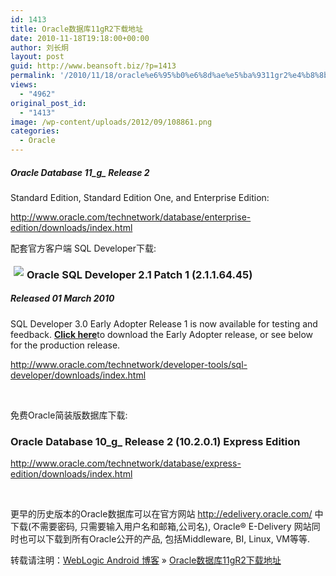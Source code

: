 ```yaml
---
id: 1413
title: Oracle数据库11gR2下载地址
date: 2010-11-18T19:18:00+00:00
author: 刘长炯
layout: post
guid: http://www.beansoft.biz/?p=1413
permalink: '/2010/11/18/oracle%e6%95%b0%e6%8d%ae%e5%ba%9311gr2%e4%b8%8b%e8%bd%bd%e5%9c%b0%e5%9d%80/'
views:
  - "4962"
original_post_id:
  - "1413"
image: /wp-content/uploads/2012/09/108861.png
categories:
  - Oracle
---
```

##### Oracle Database 11_g_ Release 2   
Standard Edition, Standard Edition One, and Enterprise Edition:

<http://www.oracle.com/technetwork/database/enterprise-edition/downloads/index.html>

配套官方客户端 SQL Developer下载:

<img alt=" " hspace="5" src="http://www.oracle.com/ocom/groups/public/@otn/documents/digitalasset/108861.png" align="left" vspace="5" />

### Oracle SQL Developer 2.1 Patch 1 (2.1.1.64.45)

##### Released 01 March 2010

SQL Developer 3.0 Early Adopter Release 1 is now available for testing and feedback. [**Click here**](http://www.oracle.com/technetwork/developer-tools/sql-developer/index-rel3-ea1-166825.html)to download the Early Adopter release, or see below for the production release.

<http://www.oracle.com/technetwork/developer-tools/sql-developer/downloads/index.html>

&#160;

免费Oracle简装版数据库下载:

### Oracle Database 10_g_ Release 2 (10.2.0.1) Express Edition

<http://www.oracle.com/technetwork/database/express-edition/downloads/index.html>

&#160;

更早的历史版本的Oracle数据库可以在官方网站 <http://edelivery.oracle.com/> 中下载(不需要密码, 只需要输入用户名和邮箱,公司名), Oracle® E-Delivery 网站同时也可以下载到所有Oracle公开的产品, 包括Middleware, BI, Linux, VM等等.

转载请注明：[WebLogic Android 博客](http://www.beansoft.biz) &raquo; [Oracle数据库11gR2下载地址](http://www.beansoft.biz/2010/11/18/oracle%e6%95%b0%e6%8d%ae%e5%ba%9311gr2%e4%b8%8b%e8%bd%bd%e5%9c%b0%e5%9d%80/)